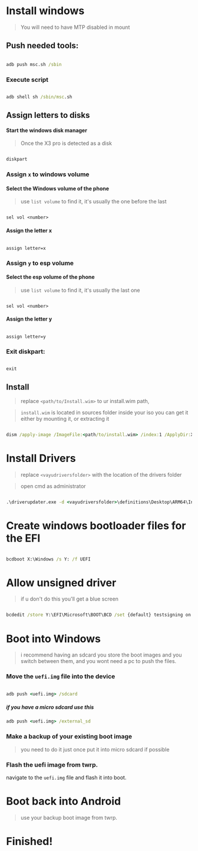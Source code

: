 # Install windows
> You will need to have MTP disabled in mount

## Push needed tools:
```cmd

adb push msc.sh /sbin

```

### Execute script

```cmd

adb shell sh /sbin/msc.sh

```

  

## Assign letters to disks
  

#### Start the windows disk manager

> Once the X3 pro is detected as a disk

```cmd

diskpart

```


### Assign `x` to windows volume

#### Select the Windows volume of the phone
> use `list volume` to find it, it's usually the one before the last

```diskpart

sel vol <number>

```

#### Assign the letter x

```diskpart

assign letter=x

```

### Assign `y` to esp volume

#### Select the esp volume of the phone
> use `list volume` to find it, it's usually the last one

```diskpart

sel vol <number>

```

#### Assign the letter y

```diskpart

assign letter=y

```

### Exit diskpart:
```diskpart

exit

```

  
  

## Install

> replace `<path/to/Install.wim>` to ur install.wim path,

> `install.wim` is located in sources folder inside your iso
> you can get it either by mounting it, or extracting it

```cmd

dism /apply-image /ImageFile:<path/to/install.wim> /index:1 /ApplyDir:X:\

```

  
  

# Install Drivers

> replace `<vayudriversfolder>` with the location of the drivers folder

> open cmd as administrator

  

```cmd

.\driverupdater.exe -d <vayudriversfolder>\definitions\Desktop\ARM64\Internal\vayu.txt -r <vayudriversfolder> -p X:

```

  

# Create windows bootloader files for the EFI

```cmd

bcdboot X:\Windows /s Y: /f UEFI

```

  
  

# Allow unsigned driver

> if u don't do this you'll get a blue screen

```cmd

bcdedit /store Y:\EFI\Microsoft\BOOT\BCD /set {default} testsigning on

```
  

# Boot into Windows
> i recommend having an sdcard you store the boot images
> and you switch between them, and you wont need a pc to push the files.

### Move the `uefi.img` file into the device

```cmd

adb push <uefi.img> /sdcard

```

##### if you have a micro sdcard use this

```cmd
adb push <uefi.img> /external_sd
```


### Make a backup of your existing boot image
> you need to do it just once
> put it into micro sdcard if possible


### Flash the uefi image from twrp.
navigate to the `uefi.img` file and flash it into boot.

# Boot back into Android
> use your backup boot image from twrp.

# Finished!